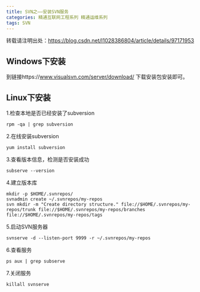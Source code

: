 ```yaml
---
title: SVN之——安装SVN服务
categories: 精通互联网工程系列 精通运维系列
tags: SVN
---
```

转载请注明出处：https://blog.csdn.net/l1028386804/article/details/97171953

## Windows下安装

到链接https://www.visualsvn.com/server/download/ 下载安装包安装即可。

## Linux下安装

1.检查本地是否已经安装了subversion

    
    
    rpm -qa | grep subversion

2.在线安装subversion

    
    
    yum install subversion

3.查看版本信息，检测是否安装成功

    
    
    subserve --version

4.建立版本库

    
    
    mkdir -p $HOME/.svnrepos/
    svnadmin create ~/.svnrepos/my-repos
    svn mkdir -m "Create directory structure." file://$HOME/.svnrepos/my-repos/trunk file://$HOME/.svnrepos/my-repos/branches file://$HOME/.svnrepos/my-repos/tags

5.启动SVN服务器

    
    
    svnserve -d --listen-port 9999 -r ~/.svnrepos/my-repos

6.查看服务

    
    
    ps aux | grep subserve

7.关闭服务

    
    
    killall svnserve

